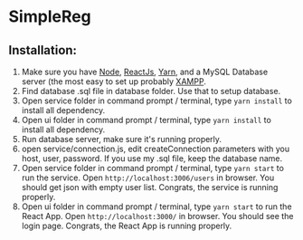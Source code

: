# SimpleReg
 
## Installation:
1. Make sure you have [Node](https://nodejs.org/en/), [ReactJs](https://reactjs.org/), [Yarn](https://yarnpkg.com/), and a MySQL Database server (the most easy to set up probably [XAMPP](https://www.apachefriends.org/index.html).
2. Find database .sql file in database folder. Use that to setup database.
3. Open service folder in command prompt / terminal, type `yarn install` to install all dependency.
4. Open ui folder in command prompt / terminal, type `yarn install` to install all dependency.
5. Run database server, make sure it's running properly.
6. open service/connection.js, edit createConnection parameters with you host, user, password. If you use my .sql file, keep the database name. 
7. Open service folder in command prompt / terminal, type `yarn start` to run the service. Open `http://localhost:3006/users` in browser. You should get json with empty user list. Congrats, the service is running properly.
8. Open ui folder in command prompt / terminal, type `yarn start` to run the React App. Open `http://localhost:3000/` in browser. You should see the login page. Congrats, the React App is running properly.
